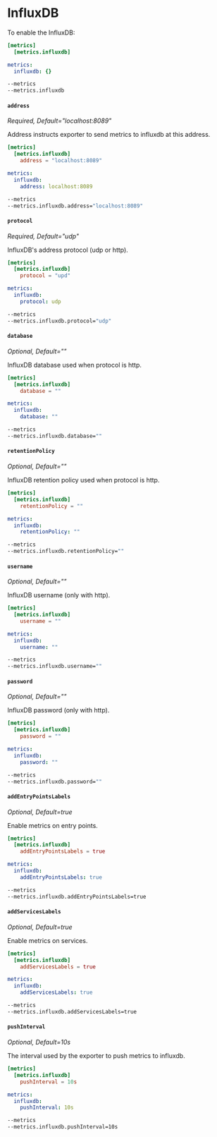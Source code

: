 # InfluxDB

To enable the InfluxDB:

```toml tab="File (TOML)"
[metrics]
  [metrics.influxdb]
```

```yaml tab="File (YAML)"
metrics:
  influxdb: {}
```

```bash tab="CLI"
--metrics
--metrics.influxdb
```

#### `address`

_Required, Default="localhost:8089"_

Address instructs exporter to send metrics to influxdb at this address.

```toml tab="File (TOML)"
[metrics]
  [metrics.influxdb]
    address = "localhost:8089"
```

```yaml tab="File (YAML)"
metrics:
  influxdb:
    address: localhost:8089
```

```bash tab="CLI"
--metrics
--metrics.influxdb.address="localhost:8089"
```

#### `protocol`

_Required, Default="udp"_

InfluxDB's address protocol (udp or http).

```toml tab="File (TOML)"
[metrics]
  [metrics.influxdb]
    protocol = "upd"
```

```yaml tab="File (YAML)"
metrics:
  influxdb:
    protocol: udp
```

```bash tab="CLI"
--metrics
--metrics.influxdb.protocol="udp"
```

#### `database`

_Optional, Default=""_

InfluxDB database used when protocol is http.

```toml tab="File (TOML)"
[metrics]
  [metrics.influxdb]
    database = ""
```

```yaml tab="File (YAML)"
metrics:
  influxdb:
    database: ""
```

```bash tab="CLI"
--metrics
--metrics.influxdb.database=""
```

#### `retentionPolicy`

_Optional, Default=""_

InfluxDB retention policy used when protocol is http.

```toml tab="File (TOML)"
[metrics]
  [metrics.influxdb]
    retentionPolicy = ""
```

```yaml tab="File (YAML)"
metrics:
  influxdb:
    retentionPolicy: ""
```

```bash tab="CLI"
--metrics
--metrics.influxdb.retentionPolicy=""
```

#### `username`

_Optional, Default=""_

InfluxDB username (only with http).

```toml tab="File (TOML)"
[metrics]
  [metrics.influxdb]
    username = ""
```

```yaml tab="File (YAML)"
metrics:
  influxdb:
    username: ""
```

```bash tab="CLI"
--metrics
--metrics.influxdb.username=""
```

#### `password`

_Optional, Default=""_

InfluxDB password (only with http).

```toml tab="File (TOML)"
[metrics]
  [metrics.influxdb]
    password = ""
```

```yaml tab="File (YAML)"
metrics:
  influxdb:
    password: ""
```

```bash tab="CLI"
--metrics
--metrics.influxdb.password=""
```

#### `addEntryPointsLabels`

_Optional, Default=true_

Enable metrics on entry points.

```toml tab="File (TOML)"
[metrics]
  [metrics.influxdb]
    addEntryPointsLabels = true
```

```yaml tab="File (YAML)"
metrics:
  influxdb:
    addEntryPointsLabels: true
```

```bash tab="CLI"
--metrics
--metrics.influxdb.addEntryPointsLabels=true
```

#### `addServicesLabels`

_Optional, Default=true_

Enable metrics on services.

```toml tab="File (TOML)"
[metrics]
  [metrics.influxdb]
    addServicesLabels = true
```

```yaml tab="File (YAML)"
metrics:
  influxdb:
    addServicesLabels: true
```

```bash tab="CLI"
--metrics
--metrics.influxdb.addServicesLabels=true
```

#### `pushInterval`

_Optional, Default=10s_

The interval used by the exporter to push metrics to influxdb.

```toml tab="File (TOML)"
[metrics]
  [metrics.influxdb]
    pushInterval = 10s
```

```yaml tab="File (YAML)"
metrics:
  influxdb:
    pushInterval: 10s
```

```bash tab="CLI"
--metrics
--metrics.influxdb.pushInterval=10s
```
